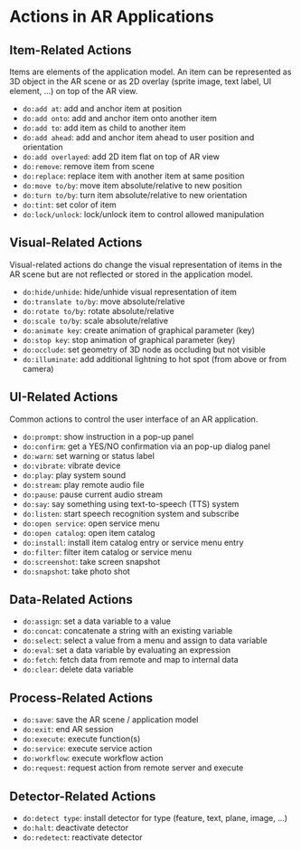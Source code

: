 # Actions in AR Applications

## Item-Related Actions
Items are elements of the application model. An item can be represented as 3D object in the AR scene or as 2D overlay (sprite image, text label, UI element, ...) on top of the AR view.

* `do:add at`: add and anchor item at position
* `do:add onto`: add and anchor item onto another item
* `do:add to`: add item as child to another item
* `do:add ahead`: add and anchor item ahead to user position and orientation
* `do:add overlayed`: add 2D item flat on top of AR view
* `do:remove`: remove item from scene
* `do:replace`: replace item with another item at same position
* `do:move to/by`: move item absolute/relative to new position
* `do:turn to/by`: turn item absolute/relative to new orientation
* `do:tint`: set color of item
* `do:lock/unlock`: lock/unlock item to control allowed manipulation

## Visual-Related Actions
Visual-related actions do change the visual representation of items in the AR scene but are not reflected or stored in the application model.

* `do:hide/unhide`: hide/unhide visual representation of item 
* `do:translate to/by`: move absolute/relative 
* `do:rotate to/by`: rotate absolute/relative 
* `do:scale to/by`: scale absolute/relative 
* `do:animate key`: create animation of graphical parameter (key) 
* `do:stop key`: stop animation of graphical parameter (key) 
* `do:occlude`: set geometry of 3D node as occluding but not visible 
* `do:illuminate`: add additional lightning to hot spot (from above or from camera)

## UI-Related Actions
Common actions to control the user interface of an AR application.

* `do:prompt`: show instruction in a pop-up panel 
* `do:confirm`: get a YES/NO confirmation via an pop-up dialog panel 
* `do:warn`: set warning or status label 
* `do:vibrate`: vibrate device 
* `do:play`: play system sound 
* `do:stream`: play remote audio file 
* `do:pause`: pause current audio stream 
* `do:say`: say something using text-to-speech (TTS) system 
* `do:listen`: start speech recognition system and subscribe 
* `do:open service`: open service menu 
* `do:open catalog`: open item catalog 
* `do:install`: install item catalog entry or service menu entry 
* `do:filter`: filter item catalog or service menu 
* `do:screenshot`: take screen snapshot 
* `do:snapshot`: take photo shot

## Data-Related Actions
* `do:assign`: set a data variable to a value 
* `do:concat`: concatenate a string with an existing variable 
* `do:select`: select a value from a menu and assign to data variable 
* `do:eval`: set a data variable by evaluating an expression 
* `do:fetch`: fetch data from remote and map to internal data 
* `do:clear`: delete data variable

## Process-Related Actions
* `do:save`: save the AR scene / application model 
* `do:exit`: end AR session 
* `do:execute`: execute function(s) 
* `do:service`: execute service action 
* `do:workflow`: execute workflow action 
* `do:request`: request action from remote server and execute

## Detector-Related Actions
* `do:detect type`: install detector for type (feature, text, plane, image, ...) 
* `do:halt`: deactivate detector 
* `do:redetect`: reactivate detector